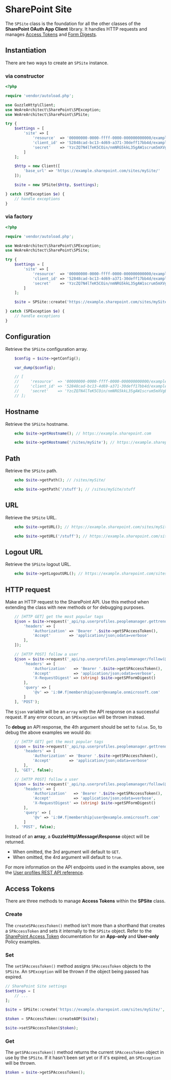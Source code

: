 # SharePoint Site
The `SPSite` class is the foundation for all the other classes of the **SharePoint OAuth App Client** library.
It handles HTTP requests and manages [Access Tokens](SPAccessToken.md) and [Form Digests](SPFormDigest.md).

## Instantiation
There are two ways to create an `SPSite` instance.

### via constructor
```php
<?php

require 'vendor/autoload.php';

use GuzzleHttp\Client;
use WeAreArchitect\SharePoint\SPException;
use WeAreArchitect\SharePoint\SPSite;

try {
	$settings = [
		'site' => [
			'resource'  => '00000000-0000-ffff-0000-000000000000/example.sharepoint.com@09g7c3b0-f0d4-416d-39a7-09671ab91f64',
			'client_id' => '52848cad-bc13-4d69-a371-30deff17bb4d/example.com@09g7c3b0-f0d4-416d-39a7-09671ab91f64',
			'secret'    => 'YzcZQ7N4lTeK5COin/nmNRG5kkL35gAW1scrum5mXVgE='
		]
	];

	$http = new Client([
		'base_url' => 'https://example.sharepoint.com/sites/mySite/'
	]);

	$site = new SPSite($http, $settings);

} catch (SPException $e) {
	// handle exceptions
}
```

### via factory
```php
<?php

require 'vendor/autoload.php';

use WeAreArchitect\SharePoint\SPException;
use WeAreArchitect\SharePoint\SPSite;

try {
	$settings = [
		'site' => [
			'resource'  => '00000000-0000-ffff-0000-000000000000/example.sharepoint.com@09g7c3b0-f0d4-416d-39a7-09671ab91f64',
			'client_id' => '52848cad-bc13-4d69-a371-30deff17bb4d/example.com@09g7c3b0-f0d4-416d-39a7-09671ab91f64',
			'secret'    => 'YzcZQ7N4lTeK5COin/nmNRG5kkL35gAW1scrum5mXVgE='
		]
	];

	$site = SPSite::create('https://example.sharepoint.com/sites/mySite/', $settings);

} catch (SPException $e) {
	// handle exceptions
}
```

## Configuration
Retrieve the `SPSite` configuration array.

```php
	$config = $site->getConfig();

	var_dump($config);

	// [
	//     'resource'  => '00000000-0000-ffff-0000-000000000000/example.sharepoint.com@09g7c3b0-f0d4-416d-39a7-09671ab91f64',
	//     'client_id' => '52848cad-bc13-4d69-a371-30deff17bb4d/example.com@09g7c3b0-f0d4-416d-39a7-09671ab91f64',
	//     'secret'    => 'YzcZQ7N4lTeK5COin/nmNRG5kkL35gAW1scrum5mXVgE='
	// ];
```

## Hostname
Retrieve the `SPSite` hostname.

```php
	echo $site->getHostname(); // https://example.sharepoint.com

	echo $site->getHostname('/sites/mySite'); // https://example.sharepoint.com/sites/mySite
```

## Path
Retrieve the `SPSite` path.

```php
	echo $site->getPath(); // /sites/mySite/

	echo $site->getPath('/stuff'); // /sites/mySite/stuff
```

## URL
Retrieve the `SPSite` URL.

```php
	echo $site->getURL(); // https://example.sharepoint.com/sites/mySite

	echo $site->getURL('/stuff'); // https://example.sharepoint.com/sites/mySite/stuff
```

## Logout URL
Retrieve the `SPSite` logout URL.

```php
	echo $site->getLogoutURL(); // https://example.sharepoint.com/sites/mySite/_layouts/SignOut.aspx
```

## HTTP request
Make an HTTP request to the SharePoint API. Use this method when extending the class with new methods or for debugging purposes.

```php
	// [HTTP GET] get the most popular tags
	$json = $site->request('_api/sp.userprofiles.peoplemanager.gettrendingtags', [
		'headers' => [
			'Authorization' => 'Bearer '.$site->getSPAccessToken(),
			'Accept'        => 'application/json;odata=verbose'
		],
	]);

	// [HTTP POST] follow a user
	$json = $site->request('_api/sp.userprofiles.peoplemanager/follow(@v)', [
		'headers' => [
			'Authorization'   => 'Bearer '.$site->getSPAccessToken(),
			'Accept'          => 'application/json;odata=verbose',
			'X-RequestDigest' => (string) $site->getSPFormDigest()
		],
		'query' => [
			'@v' => 'i:0#.f|membership|user@example.onmicrosoft.com'
		]
	], 'POST');
```
The `$json` variable will be an `array` with the API response on a successful request.
If any error occurs, an `SPException` will be thrown instead.

To **debug** an API response, the 4th argument should be set to `false`. So, to debug the above examples we would do:
```php
	// [HTTP GET] get the most popular tags
	$json = $site->request('_api/sp.userprofiles.peoplemanager.gettrendingtags', [
		'headers' => [
			'Authorization' => 'Bearer '.$site->getSPAccessToken(),
			'Accept'        => 'application/json;odata=verbose'
		],
	], 'GET', false);

	// [HTTP POST] follow a user
	$json = $site->request('_api/sp.userprofiles.peoplemanager/follow(@v)', [
		'headers' => [
			'Authorization'   => 'Bearer '.$site->getSPAccessToken(),
			'Accept'          => 'application/json;odata=verbose',
			'X-RequestDigest' => (string) $site->getSPFormDigest()
		],
		'query' => [
			'@v' => 'i:0#.f|membership|user@example.onmicrosoft.com'
		]
	], 'POST', false);
```
Instead of an **array**, a **GuzzleHttp\Message\Response** object will be returned.

- When omitted, the 3rd argument will default to `GET`.
- When omitted, the 4rd argument will default to `true`.

For more information on the API endpoints used in the examples above, see the [User profiles REST API reference](https://msdn.microsoft.com/EN-US/library/office/dn790354%28v=office.15%29.aspx).

## Access Tokens
There are three methods to manage **Access Tokens** within the **SPSite** class.

### Create
The `createSPAccessToken()` method isn't more than a shorthand that creates a `SPAccessToken` and sets it internally to the `SPSite` object.
Refer to the [SharePoint Access Token](SPAccessToken.md) documentation for an **App-only** and **User-only** Policy examples.

### Set
The `setSPAccessToken()` method assigns `SPAccessToken` objects to the `SPSite`. An `SPException` will be thrown if the object being passed has expired.

```php
// SharePoint Site settings
$settings = [
	// ...
];

$site = SPSite::create('https://example.sharepoint.com/sites/mySite/', $settings);

$token = SPAccessToken::createAOP($site);

$site->setSPAccessToken($token);
```

### Get
The `getSPAccessToken()` method returns the current `SPAccessToken` object in use by the `SPSite`. If it hasn't been set yet or if it's expired, an `SPException` will be thrown.

```php
$token = $site->getSPAccessToken();
```
